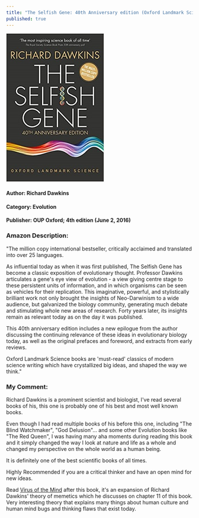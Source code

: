 ```yaml
---
title: "The Selfish Gene: 40th Anniversary edition (Oxford Landmark Science)"
published: true
---
```


[<img src="/books/assets/the_selfish_gene.jpg">](https://www.amazon.com/Selfish-Gene-Anniversary-Landmark-Science-ebook/dp/B01GI5F2FS)

#### Author: Richard Dawkins
#### Category: Evolution
#### Publisher: OUP Oxford; 4th edition (June 2, 2016)

### Amazon Description:

"The million copy international bestseller, critically acclaimed and translated into over 25 languages.

As influential today as when it was first published, The Selfish Gene has become a classic exposition of evolutionary thought. Professor Dawkins articulates a gene's eye view of evolution - a view giving centre stage to these persistent units of information, and in which organisms can be seen as vehicles for their replication. This imaginative, powerful, and stylistically brilliant work not only brought the insights of Neo-Darwinism to a wide audience, but galvanized the biology
community, generating much debate and stimulating whole new areas of research. Forty years later, its insights remain as relevant today as on the day it was published.

This 40th anniversary edition includes a new epilogue from the author discussing the continuing relevance of these ideas in evolutionary biology today, as well as the original prefaces and foreword, and extracts from early reviews.

Oxford Landmark Science books are 'must-read' classics of modern science writing which have crystallized big ideas, and shaped the way we think."

### My Comment:

Richard Dawkins is a prominent scientist and biologist, I've read several books of his, this one is probably one of his best and most well known books.

Even though I had read multiple books of his before this one, including "The Blind Watchmaker", "God Delusion"... and some other Evolution books like "The Red Queen", I was having many aha moments during reading this book and it simply changed the way I look at nature and life as a whole and changed my perspective on the whole world as a human being.

It is definitely one of the best scientific books of all times.

Highly Recommended if you are a critical thinker and have an open mind for new ideas.

Read [Virus of the Mind](/virus-of-the-mind-the-new-science-of-the-meme) after this book, it's an expansion of Richard Dawkins' theory of memetics which he discusses on chapter 11 of this book. Very interesting theory that explains many things about human culture and human mind bugs and thinking flaws that exist today.
